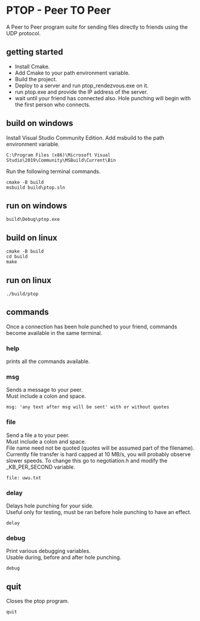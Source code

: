# PTOP - Peer TO Peer

A Peer to Peer program suite for sending files directly to friends using the UDP protocol.

## getting started

+ Install Cmake.
+ Add Cmake to your path environment variable.
+ Build the project.
+ Deploy to a server and run ptop_rendezvous.exe on it.
+ run ptop.exe and provide the IP address of the server.
+ wait until your friend has connected also. Hole punching will begin with the first person who connects.

## build on windows
Install Visual Studio Community Edition.
Add msbuild to the path environment variable.

`C:\Program Files (x86)\Microsoft Visual Studio\2019\Community\MSBuild\Current\Bin`

Run the following terminal commands.

    cmake -B build
    msbuild build\ptop.sln

## run on windows
    build\Debug\ptop.exe

## build on linux
    cmake -B build
    cd build
    make

## run on linux
    ./build/ptop

## commands

Once a connection has been hole punched to your friend, commands become available in the same terminal.

### **help**

prints all the commands available.

### **msg**
Sends a message to your peer. <br>
Must include a colon and space. <br>

    msg: 'any text after msg will be sent' with or without quotes

### **file**
Send a file a to your peer. <br>
Must include a colon and space. <br>
File name need not be quoted (quotes will be assumed part of the filename). <br>
Currently file transfer is hard capped at 10 MB/s, you will probably observe slower speeds. To change this go to negotiation.h and modify the _KB_PER_SECOND variable.

    file: uwu.txt

### **delay**
Delays hole punching for your side. <br>
Useful only for testing, must be ran before hole punching to have an effect.

    delay

### **debug**
Print various debugging variables. <br>
Usable during, before and after hole punching. <br>

    debug

## **quit**
Closes the ptop program.

    quit